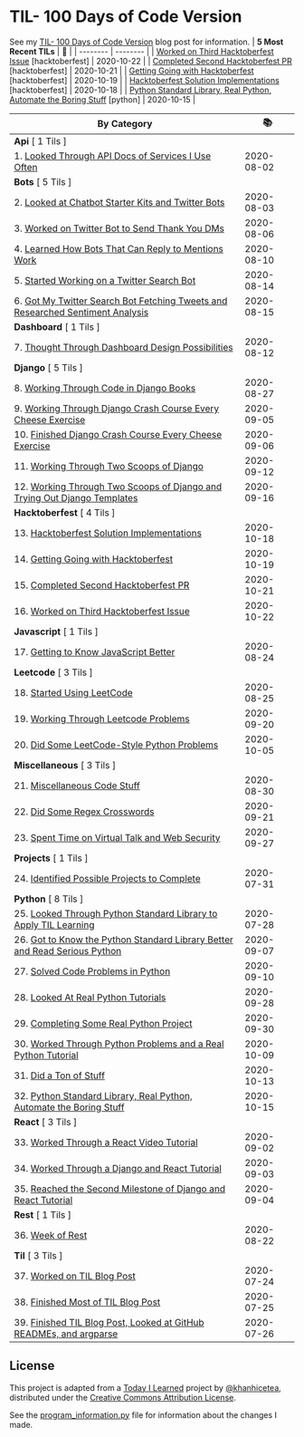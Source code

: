 # TIL- 100 Days of Code Version

See my [TIL- 100 Days of Code Version](https://github.com/KatherineMichel/portfolio/blob/master/regular-blog-posts/til-100-days-of-code-version.md) blog post for information.
| **5 Most Recent TILs** | :tada: |
| -------- | -------- |
| [Worked on Third Hacktoberfest Issue](hacktoberfest/worked-on-third-hacktoberfest-issue.md) [hacktoberfest] | 2020-10-22 |
| [Completed Second Hacktoberfest PR](hacktoberfest/completed-second-hacktoberfest-pr.md) [hacktoberfest] | 2020-10-21 |
| [Getting Going with Hacktoberfest](hacktoberfest/getting-going-with-hacktoberfest.md) [hacktoberfest] | 2020-10-19 |
| [Hacktoberfest Solution Implementations](hacktoberfest/hacktoberfest-solution-implementations.md) [hacktoberfest] | 2020-10-18 |
| [Python Standard Library, Real Python, Automate the Boring Stuff](python/python-standard-library-real-python-automate-the-boring-stuff.md) [python] | 2020-10-15 |

| **By Category** | :books: |
| -------- | -------- |
| **Api** [ 1 Tils ] | |
| 1. [Looked Through API Docs of Services I Use Often](api/looking-through-api-docs-of-services-i-use-often.md) | 2020-08-02 |
| **Bots** [ 5 Tils ] | |
| 2. [Looked at Chatbot Starter Kits and Twitter Bots](bots/looked-at-chatbot-starter-kits-and-twitter-bots.md) | 2020-08-03 |
| 3. [Worked on Twitter Bot to Send Thank You DMs](bots/worked-on-a-twitter-bot-to-send-thank-you-dms.md) | 2020-08-06 |
| 4. [Learned How Bots That Can Reply to Mentions Work](bots/learned-how-bots-that-can-reply-to-mentions-work.md) | 2020-08-10 |
| 5. [Started Working on a Twitter Search Bot](bots/started-working-on-a-tweet-search-bot.md) | 2020-08-14 |
| 6. [Got My Twitter Search Bot Fetching Tweets and Researched Sentiment Analysis](bots/got-my-twitter-search-bot-fetching-tweets-and-researched-sentiment-analysis.md) | 2020-08-15 |
| **Dashboard** [ 1 Tils ] | |
| 7. [Thought Through Dashboard Design Possibilities](dashboard/thought-through-dashboard-design-possibilities.md) | 2020-08-12 |
| **Django** [ 5 Tils ] | |
| 8. [Working Through Code in Django Books](django/working-through-code-in-django-books.md) | 2020-08-27 |
| 9. [Working Through Django Crash Course Every Cheese Exercise](django/working-through-django-crash-course-every-cheese-exercise.md) | 2020-09-05 |
| 10. [Finished Django Crash Course Every Cheese Exercise](django/finished-django-crash-course-every-cheese-exercise.md) | 2020-09-06 |
| 11. [Working Through Two Scoops of Django](django/working-through-two-scoops-of-django.md) | 2020-09-12 |
| 12. [Working Through Two Scoops of Django and Trying Out Django Templates](django/working-through-two-scoops-of-django-and-trying-out-django-templates.md) | 2020-09-16 |
| **Hacktoberfest** [ 4 Tils ] | |
| 13. [Hacktoberfest Solution Implementations](hacktoberfest/hacktoberfest-solution-implementations.md) | 2020-10-18 |
| 14. [Getting Going with Hacktoberfest](hacktoberfest/getting-going-with-hacktoberfest.md) | 2020-10-19 |
| 15. [Completed Second Hacktoberfest PR](hacktoberfest/completed-second-hacktoberfest-pr.md) | 2020-10-21 |
| 16. [Worked on Third Hacktoberfest Issue](hacktoberfest/worked-on-third-hacktoberfest-issue.md) | 2020-10-22 |
| **Javascript** [ 1 Tils ] | |
| 17. [Getting to Know JavaScript Better](javascript/getting-to-know-javascript-better.md) | 2020-08-24 |
| **Leetcode** [ 3 Tils ] | |
| 18. [Started Using LeetCode](leetcode/started-using-leetcode.md) | 2020-08-25 |
| 19. [Working Through Leetcode Problems](leetcode/working-through-leetcode-problems.md) | 2020-09-20 |
| 20. [Did Some LeetCode-Style Python Problems](leetcode/did-some-leetcode-style-python-problems.md) | 2020-10-05 |
| **Miscellaneous** [ 3 Tils ] | |
| 21. [Miscellaneous Code Stuff](miscellaneous/miscellaneous-code-stuff.md) | 2020-08-30 |
| 22. [Did Some Regex Crosswords](miscellaneous/did-some-regex-crosswords.md) | 2020-09-21 |
| 23. [Spent Time on Virtual Talk and Web Security](miscellaneous/spent-time-on-virtual-talk-and-web-security.md) | 2020-09-27 |
| **Projects** [ 1 Tils ] | |
| 24. [Identified Possible Projects to Complete](projects/identified-possible-projects-to-complete.md) | 2020-07-31 |
| **Python** [ 8 Tils ] | |
| 25. [Looked Through Python Standard Library to Apply TIL Learning](python/looked-through-python-standard-library-to-apply-til-learning.md) | 2020-07-28 |
| 26. [Got to Know the Python Standard Library Better and Read Serious Python](python/got-to-know-the-python-standard-library-better-and-read-serious-python.md) | 2020-09-07 |
| 27. [Solved Code Problems in Python](python/solved-code-problems-in-python.md) | 2020-09-10 |
| 28. [Looked At Real Python Tutorials](python/looked-at-real-python-tutorials.md) | 2020-09-28 |
| 29. [Completing Some Real Python Project](python/completing-some-real-python-projects.md) | 2020-09-30 |
| 30. [Worked Through Python Problems and a Real Python Tutorial](python/worked-through-python-problems-and-a-real-python-tutorial.md) | 2020-10-09 |
| 31. [Did a Ton of Stuff](python/did-a-ton-of-stuff.md) | 2020-10-13 |
| 32. [Python Standard Library, Real Python, Automate the Boring Stuff](python/python-standard-library-real-python-automate-the-boring-stuff.md) | 2020-10-15 |
| **React** [ 3 Tils ] | |
| 33. [Worked Through a React Video Tutorial](react/worked-through-a-react-video-tutorial.md) | 2020-09-02 |
| 34. [Worked Through a Django and React Tutorial](react/worked-through-a-django-and-react-tutorial.md) | 2020-09-03 |
| 35. [Reached the Second Milestone of Django and React Tutorial](react/reached-the-second-milestone-of-django-react-tutorial.md) | 2020-09-04 |
| **Rest** [ 1 Tils ] | |
| 36. [Week of Rest](rest/week-of-rest.md) | 2020-08-22 |
| **Til** [ 3 Tils ] | |
| 37. [Worked on TIL Blog Post](til/worked-on-til-blog-post.md) | 2020-07-24 |
| 38. [Finished Most of TIL Blog Post](til/finished-most-of-til-blog-post.md) | 2020-07-25 |
| 39. [Finished TIL Blog Post, Looked at GitHub READMEs, and argparse](til/finished-til-blog-post-looked-at-github-readmes-and-argparse.md) | 2020-07-26 |


## License

This project is adapted from a [Today I Learned](https://github.com/khanhicetea/today-i-learned/) project by [@khanhicetea](https://github.com/khanhicetea), distributed under the [Creative Commons Attribution License](http://creativecommons.org/licenses/by/3.0/). 

See the [program_information.py](program_information.py) file for information about the changes I made.
